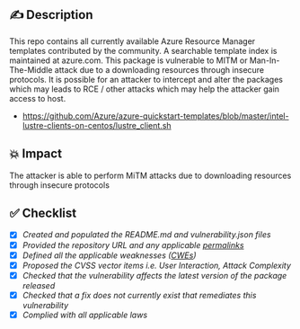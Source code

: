 ## ✍️ Description
This repo contains all currently available Azure Resource Manager templates contributed by the community. A searchable template index is maintained at azure.com.
This package is vulnerable to MITM or Man-In-The-Middle attack due to a downloading resources through insecure protocols. It is possible for an attacker to intercept and alter the packages which may leads to RCE / other attacks which may help the attacker gain access to host.

* https://github.com/Azure/azure-quickstart-templates/blob/master/intel-lustre-clients-on-centos/lustre_client.sh

## 💥 Impact
The attacker is able to perform MiTM attacks due to downloading resources through insecure protocols
## ✅ Checklist
- [x] _Created and populated the README.md and vulnerability.json files_
- [x] _Provided the repository URL and any applicable [permalinks]([https://help.github.com/en/github/managing-files-in-a-repository/getting-permanent-links-to-files](https://help.github.com/en/github/managing-files-in-a-repository/getting-permanent-links-to-files))_
- [x] _Defined all the applicable weaknesses ([CWEs]([https://cwe.mitre.org/](https://cwe.mitre.org/)))_
- [x] _Proposed the CVSS vector items i.e. User Interaction, Attack Complexity_
- [x] _Checked that the vulnerability affects the latest version of the package released_
- [x] _Checked that a fix does not currently exist that remediates this vulnerability_
- [x] _Complied with all applicable laws_
